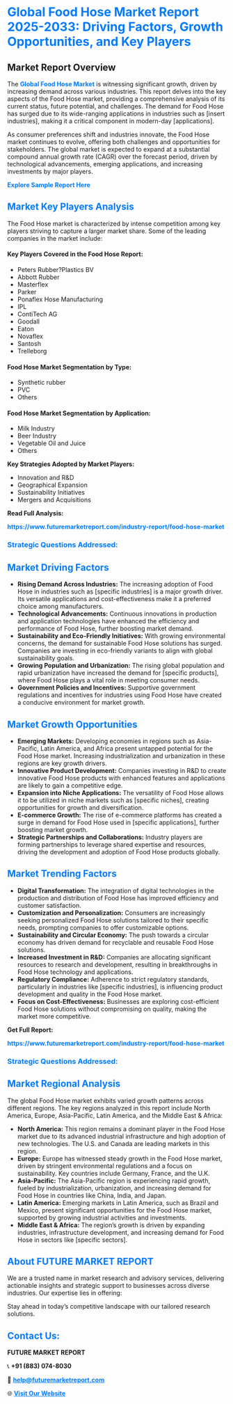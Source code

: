 <h1 style="color: #007BFF;">Global Food Hose Market Report 2025-2033: Driving Factors, Growth Opportunities, and Key Players</h1>

<section id="overview">
<h2>Market Report Overview</h2>
<p>The <a href="https://www.futuremarketreport.com/industry-report/food-hose-market" style="color: #007BFF; text-decoration: none;"><strong>Global Food Hose Market</strong></a> is witnessing significant growth, driven by increasing demand across various industries. This report delves into the key aspects of the Food Hose market, providing a comprehensive analysis of its current status, future potential, and challenges. The demand for Food Hose has surged due to its wide-ranging applications in industries such as [insert industries], making it a critical component in modern-day [applications].</p>
<p>As consumer preferences shift and industries innovate, the Food Hose market continues to evolve, offering both challenges and opportunities for stakeholders. The global market is expected to expand at a substantial compound annual growth rate (CAGR) over the forecast period, driven by technological advancements, emerging applications, and increasing investments by major players.</p>
</section>

<section id="overview">
<p><a href="https://www.futuremarketreport.com/request-sample/reportId=42714" style="color: #007BFF; text-decoration: none;"><strong>Explore Sample Report Here</strong></a></p>
</section>

<section id="key-players">
<h2 style="color: #007BFF;">Market Key Players Analysis</h2>
<p>The Food Hose market is characterized by intense competition among key players striving to capture a larger market share. Some of the leading companies in the market include:</p>
<h4>Key Players Covered in the Food Hose Report:</h4>
<ul><li>Peters Rubber?Plastics BV</li><li>Abbott Rubber</li><li>Masterflex</li><li>Parker</li><li>Ponaflex Hose Manufacturing</li><li>IPL</li><li>ContiTech AG</li><li>Goodall</li><li>Eaton</li><li>Novaflex</li><li>Santosh</li><li>Trelleborg</li></ul>
<h4>Food Hose Market Segmentation by Type:</h4>
<ul><li>Synthetic rubber</li><li>PVC</li><li>Others</li></ul>

<h4>Food Hose Market Segmentation by Application:</h4>
<ul><li>Milk Industry</li><li>Beer Industry</li><li>Vegetable Oil and Juice</li><li>Others</li></ul>
<p><strong>Key Strategies Adopted by Market Players:</strong></p>
<ul>
<li>Innovation and R&D</li>
<li>Geographical Expansion</li>
<li>Sustainability Initiatives</li>
<li>Mergers and Acquisitions</li>
</ul>
</section>

<section>
<p><strong>Read Full Analysis: </strong></p><a href="https://www.futuremarketreport.com/industry-report/food-hose-market" style="color: #007BFF; text-decoration: none;"><strong>https://www.futuremarketreport.com/industry-report/food-hose-market</strong></a>
<h3 style="color: #007BFF;">Strategic Questions Addressed:</h3>
</section>

<section id="driving-factors">
<h2 style="color: #007BFF;">Market Driving Factors</h2>
<ul>
<li><strong>Rising Demand Across Industries:</strong> The increasing adoption of Food Hose in industries such as [specific industries] is a major growth driver. Its versatile applications and cost-effectiveness make it a preferred choice among manufacturers.</li>
<li><strong>Technological Advancements:</strong> Continuous innovations in production and application technologies have enhanced the efficiency and performance of Food Hose, further boosting market demand.</li>
<li><strong>Sustainability and Eco-Friendly Initiatives:</strong> With growing environmental concerns, the demand for sustainable Food Hose solutions has surged. Companies are investing in eco-friendly variants to align with global sustainability goals.</li>
<li><strong>Growing Population and Urbanization:</strong> The rising global population and rapid urbanization have increased the demand for [specific products], where Food Hose plays a vital role in meeting consumer needs.</li>
<li><strong>Government Policies and Incentives:</strong> Supportive government regulations and incentives for industries using Food Hose have created a conducive environment for market growth.</li>
</ul>
</section>

<section id="growth-opportunities">
<h2 style="color: #007BFF;">Market Growth Opportunities</h2>
<ul>
<li><strong>Emerging Markets:</strong> Developing economies in regions such as Asia-Pacific, Latin America, and Africa present untapped potential for the Food Hose market. Increasing industrialization and urbanization in these regions are key growth drivers.</li>
<li><strong>Innovative Product Development:</strong> Companies investing in R&D to create innovative Food Hose products with enhanced features and applications are likely to gain a competitive edge.</li>
<li><strong>Expansion into Niche Applications:</strong> The versatility of Food Hose allows it to be utilized in niche markets such as [specific niches], creating opportunities for growth and diversification.</li>
<li><strong>E-commerce Growth:</strong> The rise of e-commerce platforms has created a surge in demand for Food Hose used in [specific applications], further boosting market growth.</li>
<li><strong>Strategic Partnerships and Collaborations:</strong> Industry players are forming partnerships to leverage shared expertise and resources, driving the development and adoption of Food Hose products globally.</li>
</ul>
</section>

<section id="trending-factors">
<h2 style="color: #007BFF;">Market Trending Factors</h2>
<ul>
<li><strong>Digital Transformation:</strong> The integration of digital technologies in the production and distribution of Food Hose has improved efficiency and customer satisfaction.</li>
<li><strong>Customization and Personalization:</strong> Consumers are increasingly seeking personalized Food Hose solutions tailored to their specific needs, prompting companies to offer customizable options.</li>
<li><strong>Sustainability and Circular Economy:</strong> The push towards a circular economy has driven demand for recyclable and reusable Food Hose solutions.</li>
<li><strong>Increased Investment in R&D:</strong> Companies are allocating significant resources to research and development, resulting in breakthroughs in Food Hose technology and applications.</li>
<li><strong>Regulatory Compliance:</strong> Adherence to strict regulatory standards, particularly in industries like [specific industries], is influencing product development and quality in the Food Hose market.</li>
<li><strong>Focus on Cost-Effectiveness:</strong> Businesses are exploring cost-efficient Food Hose solutions without compromising on quality, making the market more competitive.</li>
</ul>
</section>

<section>
<p><strong>Get Full Report: </strong></p><a href="https://www.futuremarketreport.com/industry-report/food-hose-market" style="color: #007BFF; text-decoration: none;"><strong>https://www.futuremarketreport.com/industry-report/food-hose-market</strong></a>
<h3 style="color: #007BFF;">Strategic Questions Addressed:</h3>
</section>


<section id="regional-analysis">
<h2 style="color: #007BFF;">Market Regional Analysis</h2>
<p>The global Food Hose market exhibits varied growth patterns across different regions. The key regions analyzed in this report include North America, Europe, Asia-Pacific, Latin America, and the Middle East & Africa:</p>
<ul>
<li><strong>North America:</strong> This region remains a dominant player in the Food Hose market due to its advanced industrial infrastructure and high adoption of new technologies. The U.S. and Canada are leading markets in this region.</li>
<li><strong>Europe:</strong> Europe has witnessed steady growth in the Food Hose market, driven by stringent environmental regulations and a focus on sustainability. Key countries include Germany, France, and the U.K.</li>
<li><strong>Asia-Pacific:</strong> The Asia-Pacific region is experiencing rapid growth, fueled by industrialization, urbanization, and increasing demand for Food Hose in countries like China, India, and Japan.</li>
<li><strong>Latin America:</strong> Emerging markets in Latin America, such as Brazil and Mexico, present significant opportunities for the Food Hose market, supported by growing industrial activities and investments.</li>
<li><strong>Middle East & Africa:</strong> The region’s growth is driven by expanding industries, infrastructure development, and increasing demand for Food Hose in sectors like [specific sectors].</li>
</ul>
</section>

<footer>
<h2 style="color: #007BFF;">About FUTURE MARKET REPORT</h2>
<p>We are a trusted name in market research and advisory services, delivering actionable insights and strategic support to businesses across diverse industries. Our expertise lies in offering:</p>

<p>Stay ahead in today’s competitive landscape with our tailored research solutions.</p>

<h2 style="color: #007BFF;">Contact Us:</h2>
<p><strong>FUTURE MARKET REPORT</strong></p>
<p>📞 <strong>+91 (883) 074-8030</strong></p>
<p>📧 <strong><a href="mailto:help@futuremarketreport.com" style="color: #007BFF;">help@futuremarketreport.com</a></strong></p>
<p>🌐 <strong><a href="https://www.futuremarketreport.com/" style="color: #007BFF;">Visit Our Website</a></strong></p>
</footer>